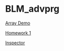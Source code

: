 # BLM_advprg

[Array Demo](https://dilaerbakan.github.io/BLM_advprg/Array%20modify_Dila.html)

[Homework 1](https://dilaerbakan.github.io/BLM_advprg/HW1_Courses.html)

[Inspector](https://dilaerbakan.github.io/BLM_advprg/inspector.html)
